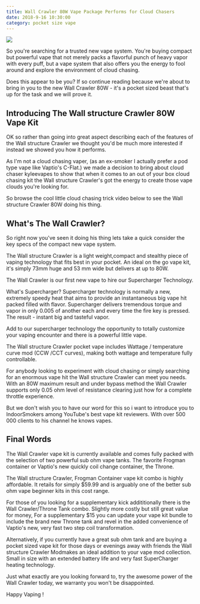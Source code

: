 ```yaml
---
title: Wall Crawler 80W Vape Package Performs for Cloud Chasers
date: 2018-9-16 10:30:00
category: pocket size vape
---
```


![](/images/8.jpg)

So you're searching for a trusted new vape system. You're buying compact but powerful vape that not merely packs a flavorful punch of heavy vapor with every puff, but a vape system that also offers you the energy to fool around and explore the environment of cloud chasing.

Does this appear to be you? If so continue reading because we're about to bring in you to the new Wall Crawler 80W - it's a pocket sized beast that's up for the task and we will prove it.

<!-- more -->

## Introducing The Wall structure Crawler 80W Vape Kit

OK so rather than going into great aspect describing each of the features of the Wall structure Crawler we thought you'd be much more interested if instead we showed you how it performs.

As I'm not a cloud chasing vaper, (as an ex-smoker I actually prefer a pod type vape like Vaptio's C-Flat.) we made a decision to bring about cloud chaser kyleevapes to show that when it comes to an out of your box cloud chasing kit the Wall structure Crawler's got the energy to create those vape clouds you're looking for.

So browse the cool little cloud chasing trick video below to see the Wall structure Crawler 80W doing his thing.

## What's The Wall Crawler?

So right now you've seen it doing his thing lets take a quick consider the key specs of the compact new vape system. 

The Wall structure Crawler is a light weight,compact and stealthy piece of vaping technology that fits best in your pocket. An ideal on the go vape kit, it's simply 73mm huge and 53 mm wide but delivers at up to 80W. 

The Wall Crawler is our first new vape to hire our Supercharger Technology.

What's Supercharger? Supercharger technology is normally a new, extremely speedy heat that aims to provide an instantaneous big vape hit packed filled with flavor. Supercharger delivers tremendous torque and vapor in only 0.005 of another each and every time the fire key is pressed. The result - instant big and tasteful vapor. 

Add to our supercharger technology the opportunity to totally customize your vaping encounter and there is a powerful little vape.

The Wall structure Crawler pocket vape  includes Wattage / temperature curve mod (CCW /CCT curves), making both wattage and temperature fully controllable.

For anybody looking to experiment with cloud chasing or simply searching for an enormous vape hit the Wall structure Crawler can meet you needs. With an 80W maximum result and under bypass method the Wall Crawler supports only 0.05 ohm level of resistance clearing just how for a complete throttle experience.

But we don't wish you to have our word for this so i want to introduce you to IndoorSmokers among YouTube's best vape kit reviewers. With over 500 000 clients to his channel he knows vapes. 

## Final Words

The Wall Crawler vape kit is currently available and comes fully packed with the selection of two powerful sub ohm vape tanks. The favorite Frogman container or Vaptio's new quickly coil change container, the Throne. 

The Wall structure Crawler, Frogman Container vape kit combo is highly affordable. It retails for simply $59.99 and is arguably one of the better sub ohm vape beginner kits  in this cost range. 

For those of you looking for a supplementary kick addititionally there is the Wall Crawler/Throne Tank combo. Slightly more costly but still great value for money, For a supplementary $15 you can update your vape kit bundle to include the brand new Throne tank and revel in the added convenience of Vaptio's new, very fast two step coil transformation. 

Alternatively, if you currently have a great sub ohm tank and are buying a pocket sized vape kit for those days or evenings away with friends the Wall structure Crawler Modmakes an ideal addition to your vape mod collection. Small in size with an extended battery life and very fast SuperCharger heating technology.

Just what exactly are you looking forward to, try the awesome power of the Wall Crawler today, we warranty you won't be disappointed. 

Happy Vaping !
